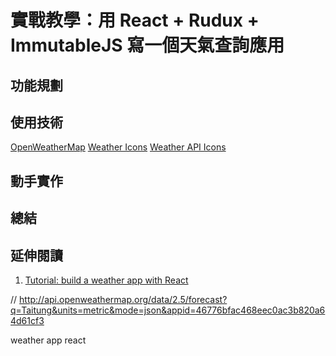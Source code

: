 # 實戰教學：用 React + Rudux + ImmutableJS 寫一個天氣查詢應用

## 功能規劃

## 使用技術
[OpenWeatherMap](http://openweathermap.org/)
[Weather Icons](https://erikflowers.github.io/weather-icons/)
[Weather API Icons](https://erikflowers.github.io/weather-icons/api-list.html)

## 動手實作

## 總結

## 延伸閱讀
1. [Tutorial: build a weather app with React](http://joanmira.com/tutorial-build-a-weather-app-with-react/)

// http://api.openweathermap.org/data/2.5/forecast?q=Taitung&units=metric&mode=json&appid=46776bfac468eec0ac3b820a64d61cf3

weather app react
